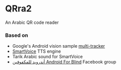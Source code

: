 # QRra2
An Arabic QR code reader

### Based on
- Google's Android vision sample [multi-tracker](https://github.com/googlesamples/android-vision/tree/master/visionSamples/multi-tracker)
- [SmartVoice](http://poretsky.homelinux.net/android/smartvoice/index-en.html) TTS engine
- Tarik Arabic sound for SmartVoice
- [أندرويد للمكفوفين Android For Blind](https://www.facebook.com/groups/android4blind) Facebook group
